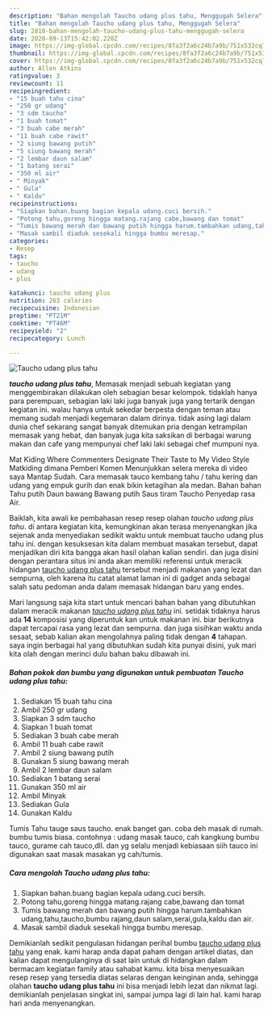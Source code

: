 ```yaml
---
description: "Bahan mengolah Taucho udang plus tahu, Menggugah Selera"
title: "Bahan mengolah Taucho udang plus tahu, Menggugah Selera"
slug: 2810-bahan-mengolah-taucho-udang-plus-tahu-menggugah-selera
date: 2020-09-13T15:42:02.220Z
image: https://img-global.cpcdn.com/recipes/8fa3f2a6c24b7a9b/751x532cq70/taucho-udang-plus-tahu-foto-resep-utama.jpg
thumbnail: https://img-global.cpcdn.com/recipes/8fa3f2a6c24b7a9b/751x532cq70/taucho-udang-plus-tahu-foto-resep-utama.jpg
cover: https://img-global.cpcdn.com/recipes/8fa3f2a6c24b7a9b/751x532cq70/taucho-udang-plus-tahu-foto-resep-utama.jpg
author: Allen Atkins
ratingvalue: 3
reviewcount: 11
recipeingredient:
- "15 buah tahu cina"
- "250 gr udang"
- "3 sdm taucho"
- "1 buah tomat"
- "3 buah cabe merah"
- "11 buah cabe rawit"
- "2 siung bawang putih"
- "5 siung bawang merah"
- "2 lembar daun salam"
- "1 batang serai"
- "350 ml air"
- " Minyak"
- " Gula"
- " Kaldu"
recipeinstructions:
- "Siapkan bahan.buang bagian kepala udang.cuci bersih."
- "Potong tahu,goreng hingga matang.rajang cabe,bawang dan tomat"
- "Tumis bawang merah dan bawang putih hingga harum.tambahkan udang,tahu,taucho,bumbu rajang,daun salam,serai,gula,kaldu dan air."
- "Masak sambil diaduk sesekali hingga bumbu meresap."
categories:
- Resep
tags:
- taucho
- udang
- plus

katakunci: taucho udang plus 
nutrition: 263 calories
recipecuisine: Indonesian
preptime: "PT21M"
cooktime: "PT46M"
recipeyield: "2"
recipecategory: Lunch

---
```



![Taucho udang plus tahu](https://img-global.cpcdn.com/recipes/8fa3f2a6c24b7a9b/751x532cq70/taucho-udang-plus-tahu-foto-resep-utama.jpg)

<b><i>taucho udang plus tahu</i></b>, Memasak menjadi sebuah kegiatan yang menggembirakan dilakukan oleh sebagian besar kelompok. tidaklah hanya para perempuan, sebagian laki laki juga banyak juga yang tertarik dengan kegiatan ini. walau hanya untuk sekedar berpesta dengan teman atau memang sudah menjadi kegemaran dalam dirinya. tidak asing lagi dalam dunia chef sekarang sangat banyak ditemukan pria dengan ketrampilan memasak yang hebat, dan banyak juga kita saksikan di berbagai warung makan dan cafe yang mempunyai chef laki laki sebagai chef mumpuni nya.

Mat Kiding Where Commenters Designate Their Taste to My Video Style Matkiding dimana Pemberi Komen Menunjukkan selera mereka di video saya Mantap Sudah. Cara memasak tauco kembang tahu / tahu kering dan udang yang empuk gurih dan enak bikin ketagihan ala medan. Bahan bahan Tahu putih Daun bawang Bawang putih Saus tiram Taucho Penyedap rasa Air.

Baiklah, kita awali ke pembahasan resep resep olahan <i>taucho udang plus tahu</i>. di antara kegiatan kita, kemungkinan akan terasa menyenangkan jika sejenak anda menyediakan sedikit waktu untuk membuat taucho udang plus tahu ini. dengan kesuksesan kita dalam membuat masakan tersebut, dapat menjadikan diri kita bangga akan hasil olahan kalian sendiri. dan juga disini dengan perantara situs ini anda akan memiliki referensi untuk meracik hidangan <u>taucho udang plus tahu</u> tersebut menjadi makanan yang lezat dan sempurna, oleh karena itu catat alamat laman ini di gadget anda sebagai salah satu pedoman anda dalam memasak hidangan baru yang endes.


Mari langsung saja kita start untuk mencari bahan bahan yang dibutuhkan dalam meracik makanan <u><i>taucho udang plus tahu</i></u> ini. setidak tidaknya harus ada <b>14</b> komposisi yang diperuntuk kan untuk makanan ini. biar berikutnya dapat tercapai rasa yang lezat dan sempurna. dan juga sisihkan waktu anda sesaat, sebab kalian akan mengolahnya paling tidak dengan <b>4</b> tahapan. saya ingin berbagai hal yang dibutuhkan sudah kita punyai disini, yuk mari kita olah dengan merinci dulu bahan baku dibawah ini.

<!--inarticleads1-->

##### Bahan pokok dan bumbu yang digunakan untuk pembuatan Taucho udang plus tahu:

1. Sediakan 15 buah tahu cina
1. Ambil 250 gr udang
1. Siapkan 3 sdm taucho
1. Siapkan 1 buah tomat
1. Sediakan 3 buah cabe merah
1. Ambil 11 buah cabe rawit
1. Ambil 2 siung bawang putih
1. Gunakan 5 siung bawang merah
1. Ambil 2 lembar daun salam
1. Sediakan 1 batang serai
1. Gunakan 350 ml air
1. Ambil  Minyak
1. Sediakan  Gula
1. Gunakan  Kaldu


Tumis Tahu tauge saus taucho. enak banget gan. coba deh masak di rumah. bumbu tumis biasa. contohnya : udang masak tauco, cah kangkung bumbu tauco, gurame cah tauco,dll. dan yg selalu menjadi kebiasaan siih tauco ini digunakan saat masak masakan yg cah/tumis. 

<!--inarticleads2-->

##### Cara mengolah Taucho udang plus tahu:

1. Siapkan bahan.buang bagian kepala udang.cuci bersih.
1. Potong tahu,goreng hingga matang.rajang cabe,bawang dan tomat
1. Tumis bawang merah dan bawang putih hingga harum.tambahkan udang,tahu,taucho,bumbu rajang,daun salam,serai,gula,kaldu dan air.
1. Masak sambil diaduk sesekali hingga bumbu meresap.




Demikianlah sedikit pengulasan hidangan perihal bumbu <u>taucho udang plus tahu</u> yang enak. kami harap anda dapat paham dengan artikel diatas, dan kalian dapat mengulanginya di saat lain untuk di hidangkan dalam bermacam kegiatan family atau sahabat kamu. kita bisa menyesuaikan resep resep yang tersedia diatas selaras dengan keinginan anda, sehingga olahan <b>taucho udang plus tahu</b> ini bisa menjadi lebih lezat dan nikmat lagi. demikianlah penjelasan singkat ini, sampai jumpa lagi di lain hal. kami harap hari anda menyenangkan.
